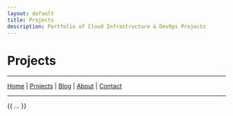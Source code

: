 ```yaml
---
layout: default
title: Projects
description: Portfolio of Cloud Infrastructure & DevOps Projects
---
```


# Projects

---

[Home](/) | [Projects](/projects) | [Blog](/blog) | [About](/about) | [Contact](/#contact)

---
{{ ... }}